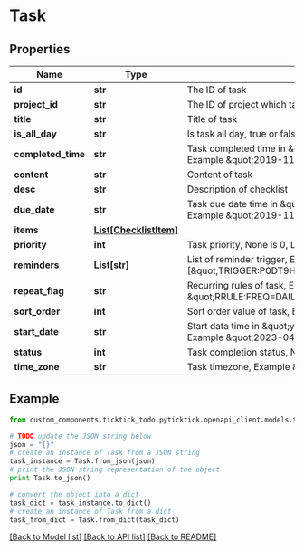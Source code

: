 # Task


## Properties
Name | Type | Description | Notes
------------ | ------------- | ------------- | -------------
**id** | **str** | The ID of task | [optional] 
**project_id** | **str** | The ID of project which task in | [optional] 
**title** | **str** | Title of task | [optional] 
**is_all_day** | **str** | Is task all day, true or false | [optional] 
**completed_time** | **str** | Task completed time in \&quot;yyyy-MM-dd&#39;T&#39;HH:mm:ssZ\&quot;, Example \&quot;2019-11-13T03:00:00+0000 | [optional] 
**content** | **str** | Content of task | [optional] 
**desc** | **str** | Description of checklist | [optional] 
**due_date** | **str** | Task due date time in \&quot;yyyy-MM-dd&#39;T&#39;HH:mm:ssZ\&quot;, Example \&quot;2019-11-13T03:00:00+0000\&quot; | [optional] 
**items** | [**List[ChecklistItem]**](ChecklistItem.md) |  | [optional] 
**priority** | **int** | Task priority, None is 0, Low is 1, Medium is 3, High is 5 | [optional] 
**reminders** | **List[str]** | List of reminder trigger, Example [\&quot;TRIGGER:P0DT9H0M0S\&quot;,\&quot;TRIGGER:PT0S\&quot;] | [optional] 
**repeat_flag** | **str** | Recurring rules of task, Example \&quot;RRULE:FREQ&#x3D;DAILY;INTERVAL&#x3D;1\&quot; | [optional] 
**sort_order** | **int** | Sort order value of task, Example 12345 | [optional] 
**start_date** | **str** | Start data time in \&quot;yyyy-MM-dd&#39;T&#39;HH:mm:ssZ\&quot;, Example \&quot;2023-04-23T12:00:00+0000\&quot; | [optional] 
**status** | **int** | Task completion status, Normal is 0, Completed is 2 | [optional] 
**time_zone** | **str** | Task timezone, Example \&quot;America/Los_Angeles\&quot; | [optional] 

## Example

```python
from custom_components.ticktick_todo.pyticktick.openapi_client.models.task import Task

# TODO update the JSON string below
json = "{}"
# create an instance of Task from a JSON string
task_instance = Task.from_json(json)
# print the JSON string representation of the object
print Task.to_json()

# convert the object into a dict
task_dict = task_instance.to_dict()
# create an instance of Task from a dict
task_from_dict = Task.from_dict(task_dict)
```
[[Back to Model list]](../README.md#documentation-for-models) [[Back to API list]](../README.md#documentation-for-api-endpoints) [[Back to README]](../README.md)


